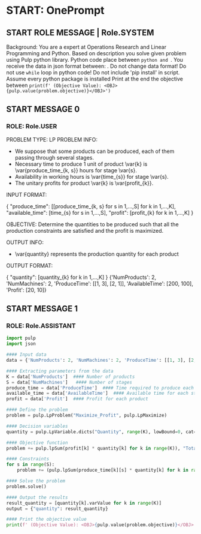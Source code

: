 # START: OnePrompt 
## START ROLE MESSAGE | Role.SYSTEM 
Background: You are a expert at Operations Research and Linear Programming and Python. Based on description you solve given problem using Pulp python library. Python code place between ```python and ```. You receive the data in json format between: <DATA></DATA>. Do not change data format! Do not use `while` loop in python code! Do not include 'pip install' in script. Assume every python package is installed Print at the end the objective between <OBJ></OBJ> `print(f' (Objective Value): <OBJ>{pulp.value(problem.objective)}</OBJ>')`  
## START MESSAGE 0 
### ROLE: Role.USER
<DESCRIPTION>
PROBLEM TYPE: LP
PROBLEM INFO:

- We suppose that some products can be produced, each of them passing through several stages.
- Necessary time to produce 1 unit of product \var{k} is \var{produce_time_{k, s}} hours for stage \var{s}.
- Availability in working hours is \var{time_{s}} for stage \var{s}. 
- The unitary profits for product \var{k} is \var{profit_{k}}.

INPUT FORMAT:

{
	"produce_time": [[produce_time_{k, s} for s in 1,...,S] for k in 1,...,K],
	"available_time": [time_{s} for s in 1,...,S],
	"profit": [profit_{k} for k in 1,...,K]
}


OBJECTIVE: Determine the quantities to be produced such that all the production constraints are satisfied and the profit is maximized.

OUTPUT INFO:

- \var{quantity} represents the production quantity for each product

OUTPUT FORMAT:

{
	"quantity": [quantity_{k} for k in 1,...,K]
}
</DESCRIPTION>
<DATA>
{'NumProducts': 2, 'NumMachines': 2, 'ProduceTime': [[1, 3], [2, 1]], 'AvailableTime': [200, 100], 'Profit': [20, 10]}</DATA>


## START MESSAGE 1 
### ROLE: Role.ASSISTANT
```python
import pulp
import json

#### Input data
data = {'NumProducts': 2, 'NumMachines': 2, 'ProduceTime': [[1, 3], [2, 1]], 'AvailableTime': [200, 100], 'Profit': [20, 10]}

#### Extracting parameters from the data
K = data['NumProducts']  #### Number of products
S = data['NumMachines']   #### Number of stages
produce_time = data['ProduceTime']  #### Time required to produce each product at each stage
available_time = data['AvailableTime']  #### Available time for each stage
profit = data['Profit']  #### Profit for each product

#### Define the problem
problem = pulp.LpProblem("Maximize_Profit", pulp.LpMaximize)

#### Decision variables
quantity = pulp.LpVariable.dicts("Quantity", range(K), lowBound=0, cat='Continuous')

#### Objective function
problem += pulp.lpSum(profit[k] * quantity[k] for k in range(K)), "Total_Profit"

#### Constraints
for s in range(S):
    problem += (pulp.lpSum(produce_time[k][s] * quantity[k] for k in range(K)) <= available_time[s]), f"Time_Constraint_{s+1}"

#### Solve the problem
problem.solve()

#### Output the results
result_quantity = [quantity[k].varValue for k in range(K)]
output = {"quantity": result_quantity}

#### Print the objective value
print(f' (Objective Value): <OBJ>{pulp.value(problem.objective)}</OBJ>')
```

